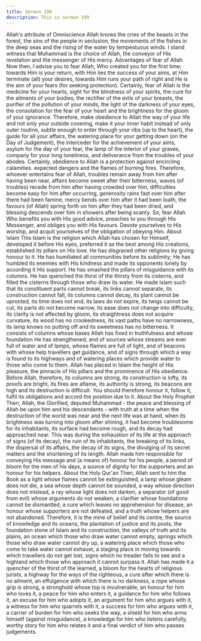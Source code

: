 ```yaml
---
title: Sermon 199
description: This is sermon 199
---
```


Allah's attribute of Omniscience
Allah knows the cries of the beasts in the forest, the sins of the people in seclusion, the
movements of the fishes in the deep seas and the rising of the water by tempestuous winds. I
stand witness that Muhammad is the choice of Allah, the conveyor of His revelation and the
messenger of His mercy.
Advantages of fear of Allah
Now then, I advise you to fear Allah, Who created you for the first time; towards Him is your
return, with Him lies the success of your aims, at Him terminate (all) your desires, towards
Him runs your path of right and He is the aim of your fears (for seeking protection).
Certainly, fear of Allah is the medicine for your hearts, sight for the blindness of your spirits,
the cure for the ailments of your bodies, the rectifier of the evils of your breasts, the purifier
of the pollution of your minds, the light of the darkness of your eyes, the consolation for the
fear of your heart and the brightness for the gloom of your ignorance.
Therefore, make obedience to Allah the way of your life and not only your outside covering,
make it your inner habit instead of only outer routine, subtle enough to enter through your ribs
(up to the heart), the guide for all your affairs, the watering place for your getting down (on
the Day of Judgement), the interceder for the achievement of your aims, asylum for the day of
your fear, the lamp of the interior of your graves, company for your long loneliness, and
deliverance from the troubles of your abodes.
Certainly, obedience to Allah is a protection against encircling calamities. expected dangers
and the flames of burning fires.
Therefore, whoever entertains fear of Allah, troubles remain away from him after having been
near, affairs become sweet after their bitterness, waves (of troubles) recede from him after
having crowded over him, difficulties become easy for him after occurring, generosity rains
fast over him after there had been famine, mercy bends over him after it had been loath, the
favours (of Allah) spring forth on him after they had been dried, and blessing descends over
him in showers after being scanty.
So, fear Allah Who benefits you with His good advice, preaches to you through His
Messenger, and obliges you with His favours. Devote yourselves to His worship, and acquit
yourselves of the obligation of obeying Him.
About Islam
This Islam is the religion which Allah has chosen for Himself, developed it before His eyes,
preferred it as the best among His creations, established its pillars on His love. He has
disgraced other religions by giving honour to it.
He has humiliated all communities before its sublimity; He has humbled its enemies with His
kindness and made its opponents lonely by according it His support. He has smashed the
pillars of misguidance with its columns. He has quenched the thirst of the thirsty from its
cisterns, and filled the cisterns through those who draw its water.
He made Islam such that its constituent parts cannot break, its links cannot separate, its
construction cannot fall, its columns cannot decay, its plant cannot be uprooted, its time does
not end, its laws do not expire, its twigs cannot be cut, its parts do not become narrow, its ease
does not change into difficulty, its clarity is not affected by gloom, its straightness does not
acquire curvature, its wood has no crookedness, its vast paths have no narrowness, its lamp
knows no putting off and its sweetness has no bitterness.
It consists of columns whose bases Allah has fixed in truthfulness and whose foundation He
has strengthened, and of sources whose streams are ever full of water and of lamps, whose
flames are full of light, and of beacons with whose help travellers get guidance, and of signs
through which a way is found to its highways and of watering places which provide water to
those who come to them. Allah has placed in Islam the height of His pleasure, the pinnacle of
His pillars and the prominence of His obedience.
Before Allah, therefore, its columns are strong, its construction is lofty, its proofs are bright,
its fires are aflame, its authority is strong, its beacons are high and its destruction is difficult.
You should therefore honour it, follow it, fulfil its obligations and accord the position due to
it.
About the Holy Prophet
Then, Allah, the Glorified, deputed Muhammad - the peace and blessing of Allah be upon
him and his descendants - with truth at a time when the destruction of the world was near and
the next life was at hand, when its brightness was turning into gloom after shining, it had
become troublesome for its inhabitants, its surface had become rough, and its decay had
approached near.
This was during the exhaustion of its life at the approach of signs (of its decay), the ruin of its
inhabitants, the breaking of its links, the dispersal of its affairs, the decay of its signs, the
divulging of its secret matters and the shortening of its length. Allah made him responsible for
conveying His message and (a means of) honour for his people, a period of bloom for the men
of his days, a source of dignity for the supporters and an honour for his helpers.
About the Holy Qur'an
Then, Allah sent to him the Book as a light whose flames cannot be extinguished, a lamp
whose gleam does not die, a sea whose depth cannot be sounded, a way whose direction does
not mislead, a ray whose light does not darken, a separator (of good from evil) whose
arguments do not weaken, a clarifier whose foundations cannot be dismantled, a cure which
leaves no apprehension for disease, an honour whose supporters are not defeated, and a truth
whose helpers are not abandoned.
Therefore, it is the mine of belief and its centre, the source of knowledge and its oceans, the
plantation of justice and its pools, the foundation stone of Islam and its construction, the
valleys of truth and its plains, an ocean which those who draw water cannot empty, springs
which those who draw water cannot dry up, a watering place which those who come to take
water cannot exhaust, a staging place in moving towards which travellers do not get lost,
signs which no treader fails to see and a highland which those who approach it cannot surpass
it.
Allah has made it a quencher of the thirst of the learned, a bloom for the hearts of religious
jurists, a highway for the ways of the righteous, a cure after which there is no ailment, an
effulgence with which there is no darkness, a rope whose grip is strong, a stronghold whose
top is invulnerable, an honour for him who loves it, a peace for him who enters it, a guidance
for him who follows it, an excuse for him who adopts it, an argument for him who argues
with it, a witness for him who quarrels with it, a success for him who argues with it, a carrier
of burden for him who seeks the way, a shield for him who arms himself (against
misguidance), a knowledge for him who listens carefully, worthy story for him who relates it
and a final verdict of him who passes judgements.